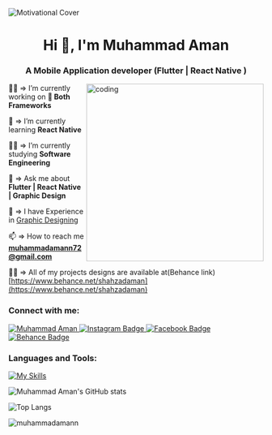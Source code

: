 ![Motivational Cover](https://github.com/MuhammadAmann/MuhammadAmann/assets/109753345/4ced55b0-c89d-4b5c-b39c-66afae3221a1)

<h1 align="center">Hi 👋, I'm Muhammad Aman</h1>


<h3 align="center">A Mobile Application developer (Flutter | React Native )</h3>
 <img align="right" alt="coding" width="350" src="https://user-images.githubusercontent.com/74038190/212750147-854a394f-fee9-4080-9770-78a4b7ece53f.gif"

👨‍💻 => I’m currently working on **📱 Both Frameworks**

🌱 => I’m currently learning **React Native**

👨‍🎓 => I’m currently studying **Software Engineering**

💬 => Ask me about **Flutter | React Native | Graphic Design**

🎨 => I have Experience in [Graphic Designing](https://www.behance.net/shahzadaman)

📫 => How to reach me **muhammadamann72@gmail.com**

👨‍💻 => All of my projects designs are available at(Behance link) [https://www.behance.net/shahzadaman](https://www.behance.net/shahzadaman)




<h3 align="left">Connect with me:</h3>
<div id="badges">
 <a href="https://www.linkedin.com/in/m-amann/">
    <img src="https://img.shields.io/badge/LinkedIn-blue?style=for-the-badge&logo=linkedin&logoColor=white" alt="Muhammad Aman"/>
   <a href="https://www.instagram.com/dev.inventive">
    <img src="https://img.shields.io/badge/Instagram-purple?style=for-the-badge&logo=instagram&logoColor=white" alt="Instagram Badge"/>
  </a>
   <a href="https://www.facebook.com/SWdesigns720">
    <img src="https://img.shields.io/badge/Facebook-blue?style=for-the-badge&logo=facebook&logoColor=white" alt="Facebook Badge"/>
  </a>
 <a href="https://www.behance.net/shahzadaman">
    <img src="https://img.shields.io/badge/Behance-blue?style=for-the-badge&logo=behance&logoColor=white" alt="Behance Badge"/>
</a>

</div>


### Languages and Tools:
[![My Skills](https://skillicons.dev/icons?i=cpp,flutter,dart,react,javascript,css,redux,mysql,firebase,vscode,github,postman,figma,photoshop,illustrator&perline=5)](https://skillicons.dev)


![Muhammad Aman's GitHub stats](https://github-readme-stats.vercel.app/api?username=muhammadamann&show_icons=true&theme=dark)

![Top Langs](https://github-readme-stats.vercel.app/api/top-langs/?username=muhammadamann&theme=dark)


 
  <p>
    <img align="center" src="https://github-readme-streak-stats.herokuapp.com/?user=muhammadamann&theme=dark&background=90,121212,904e95&title_color=fff&text_color=fff&ring=fff&fire=fff" alt="muhammadamann" />
  </p>
